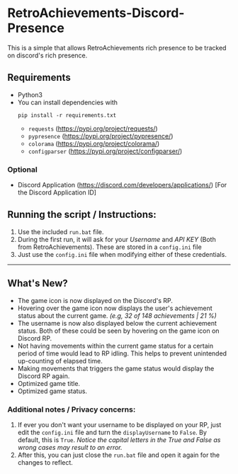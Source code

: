 # RetroAchievements-Discord-Presence

This is a simple that allows RetroAchievements rich presence to be tracked on discord's rich presence.

## Requirements

- Python3
- You can install dependencies with
    ```
    pip install -r requirements.txt
    ```
    - `requests` (https://pypi.org/project/requests/)
    - `pypresence` (https://pypi.org/project/pypresence/)
    - `colorama` (https://pypi.org/project/colorama/)
    - `configparser` (https://pypi.org/project/configparser/)

### Optional
- Discord Application (https://discord.com/developers/applications/) [For the Discord Application ID]

## Running the script / Instructions:

1. Use the included `run.bat` file.
2. During the first run, it will ask for your *Username* and *API KEY* (Both from RetroAchievements). These are stored in a `config.ini` file
3. Just use the `config.ini` file when modifying either of these credentials. 

<hr>

## What's New? 
- The game icon is now displayed on the Discord's RP.
- Hovering over the game icon now displays the user's achievement status about the current game. _(e.g, 32 of 148 achievements | 21 %)_
- The username is now also displayed below the current achievement status. Both of these could be seen by hovering on the game icon on Discord RP.
- Not having movements within the current game status for a certain period of time would lead to RP idling. This helps to prevent unintended up-counting of elapsed time.
- Making movements that triggers the game status would display the Discord RP again.
- Optimized game title.
- Optimized game status.

### Additional notes / Privacy concerns:
1. If ever you don't want your username to be displayed on your RP, just edit the `config.ini` file and turn the `displayUsername` to `False`. By default, this is `True`. _Notice the capital letters in the True and False as wrong cases may result to an error._
2. After this, you can just close the `run.bat` file and open it again for the changes to reflect. 
